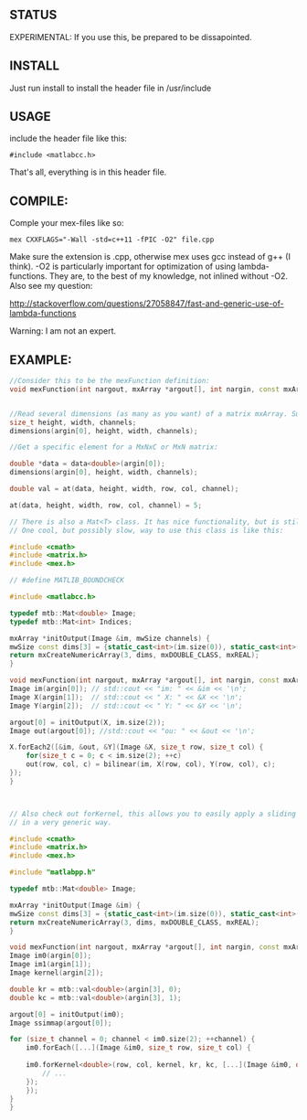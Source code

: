 ## STATUS

EXPERIMENTAL: If you use this, be prepared to be dissapointed.

## INSTALL

Just run install to install the header file in /usr/include

## USAGE

include the header file like this:

    #include <matlabcc.h>

That's all, everything is in this header file.

## COMPILE:

Comple your mex-files like so:

    mex CXXFLAGS="-Wall -std=c++11 -fPIC -O2" file.cpp

Make sure the extension is .cpp, otherwise mex uses gcc instead of g++ (I think).
-O2 is particularly important for optimization of using lambda-functions. They are,
to the best of my knowledge, not inlined without -O2. Also see my question:

http://stackoverflow.com/questions/27058847/fast-and-generic-use-of-lambda-functions

Warning: I am not an expert.

## EXAMPLE:


``` C++
//Consider this to be the mexFunction definition:
void mexFunction(int nargout, mxArray *argout[], int nargin, const mxArray *argin[]) ...


//Read several dimensions (as many as you want) of a matrix mxArray. Superfluos dimensions are set to 1.
size_t height, width, channels;
dimensions(argin[0], height, width, channels);

//Get a specific element for a MxNxC or MxN matrix:

double *data = data<double>(argin[0]);
dimensions(argin[0], height, width, channels);

double val = at(data, height, width, row, col, channel);

at(data, height, width, row, col, channel) = 5;

// There is also a Mat<T> class. It has nice functionality, but is still very experimental.
// One cool, but possibly slow, way to use this class is like this:

#include <cmath>
#include <matrix.h>
#include <mex.h>

// #define MATLIB_BOUNDCHECK

#include <matlabcc.h>

typedef mtb::Mat<double> Image;
typedef mtb::Mat<int> Indices;

mxArray *initOutput(Image &im, mwSize channels) {
mwSize const dims[3] = {static_cast<int>(im.size(0)), static_cast<int>(im.size(1)), channels};
return mxCreateNumericArray(3, dims, mxDOUBLE_CLASS, mxREAL);
}

void mexFunction(int nargout, mxArray *argout[], int nargin, const mxArray *argin[]) {
Image im(argin[0]); // std::cout << "im: " << &im << '\n';
Image X(argin[1]);  // std::cout << " X: " << &X << '\n';
Image Y(argin[2]);  // std::cout << " Y: " << &Y << '\n';

argout[0] = initOutput(X, im.size(2));
Image out(argout[0]); //std::cout << "ou: " << &out << '\n';

X.forEach2([&im, &out, &Y](Image &X, size_t row, size_t col) {
    for(size_t c = 0; c < im.size(2); ++c)
    out(row, col, c) = bilinear(im, X(row, col), Y(row, col), c);
});
}



// Also check out forKernel, this allows you to easily apply a sliding window on a MxN or MxNxC matrix,
// in a very generic way.

#include <cmath>
#include <matrix.h>
#include <mex.h>

#include "matlabpp.h"

typedef mtb::Mat<double> Image;

mxArray *initOutput(Image &im) {
mwSize const dims[3] = {static_cast<int>(im.size(0)), static_cast<int>(im.size(1)), static_cast<int>(im.size(2))};  
return mxCreateNumericArray(3, dims, mxDOUBLE_CLASS, mxREAL);
}

void mexFunction(int nargout, mxArray *argout[], int nargin, const mxArray *argin[]) {
Image im0(argin[0]);
Image im1(argin[1]);
Image kernel(argin[2]);

double kr = mtb::val<double>(argin[3], 0);
double kc = mtb::val<double>(argin[3], 1);

argout[0] = initOutput(im0);
Image ssimmap(argout[0]);

for (size_t channel = 0; channel < im0.size(2); ++channel) {
    im0.forEach([...](Image &im0, size_t row, size_t col) {
    
    im0.forKernel<double>(row, col, kernel, kr, kc, [...](Image &im0, double w, size_t row, size_t col) {
        // ... 
    });
    });
}
}
```
